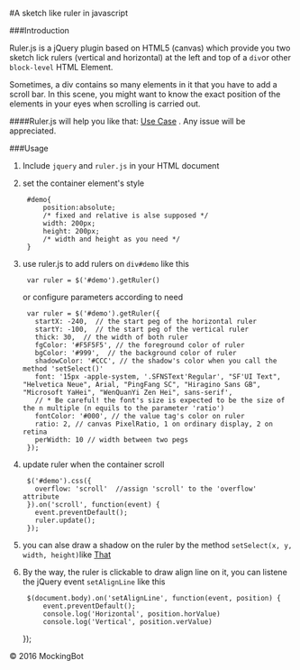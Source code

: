 #A sketch like ruler in javascript

###Introduction

Ruler.js is a jQuery plugin based on HTML5 (canvas) which provide you two sketch lick rulers (vertical and horizontal) at the left and top of a ``div``or other ``block-level`` HTML Element.


Sometimes, a div contains so many elements in it that you have to add a scroll bar. In this scene, you might want to know the exact position of the elements in your eyes when scrolling is carried out.

####Ruler.js will help you like that: [Use Case](http://iny7.com/ruler/) . Any issue will be appreciated.


###Usage

1. Include ``jquery`` and ``ruler.js`` in your HTML document
2. set the container element's style

		#demo{
			position:absolute;
			/* fixed and relative is alse supposed */
			width: 200px; 
			height: 200px;
			/* width and height as you need */
		}

3. use ruler.js to add rulers on ``div#demo`` like this
	
		var ruler = $('#demo').getRuler()
		
	or configure parameters according to need
		
		var ruler = $('#demo').getRuler({
          startX: -240,  // the start peg of the horizontal ruler
          startY: -100,  // the start peg of the vertical ruler
          thick: 30,  // the width of both ruler
          fgColor: '#F5F5F5', // the foreground color of ruler
          bgColor: '#999',	// the background color of ruler
          shadowColor: '#CCC', // the shadow's color when you call the method 'setSelect()'
          font: '15px -apple-system, '.SFNSText'Regular', "SF'UI Text", "Helvetica Neue", Arial, "PingFang SC", "Hiragino Sans GB", "Microsoft YaHei", "WenQuanYi Zen Hei", sans-serif',
          // * Be careful! the font's size is expected to be the size of the n multiple (n equils to the parameter 'ratio')
          fontColor: '#000', // the value tag's color on ruler
          ratio: 2, // canvas PixelRatio, 1 on ordinary display, 2 on retina
          perWidth: 10 // width between two pegs
        });
4. update ruler when the container scroll

		$('#demo').css({
          overflow: 'scroll'  //assign 'scroll' to the 'overflow' attribute 
        }).on('scroll', function(event) {
          event.preventDefault();
          ruler.update();
        });
5. you can alse draw a shadow on the ruler by the method ``setSelect(x, y, width, height)``like [That](http://iny7.com/ruler/)

6. By the way, the ruler is clickable to draw align line on it, you can listene the jQuery event ``setAlignLine`` like this
		
		$(document.body).on('setAlignLine', function(event, position) {
        	event.preventDefault();
	        console.log('Horizontal', position.horValue)
    	    console.log('Vertical', position.verValue)
      });


© 2016 MockingBot